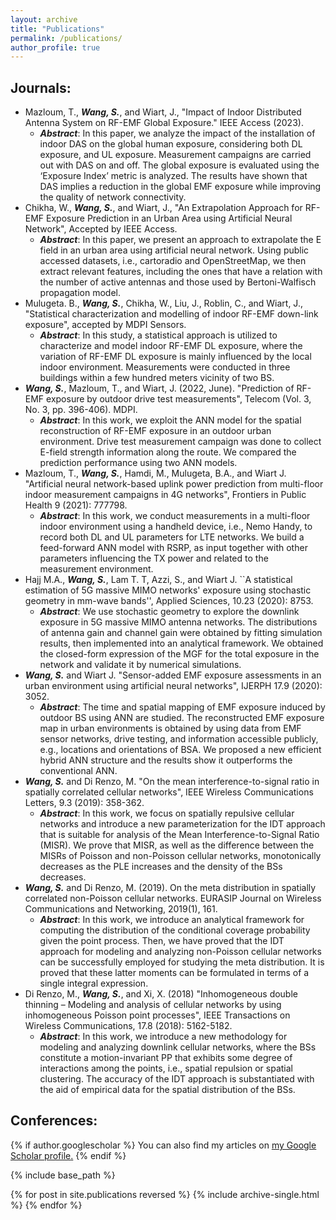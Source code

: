 ```yaml
---
layout: archive
title: "Publications"
permalink: /publications/
author_profile: true
---
```


<h2>Journals:</h2>

<ul>
  <li>Mazloum, T., <em><strong>Wang, S.</strong></em>, and Wiart, J., "Impact of Indoor Distributed Antenna System on RF-EMF Global Exposure." IEEE Access (2023).
    <ul><li><em><strong>Abstract</strong></em>: In this paper, we analyze the impact of the installation of indoor DAS on the global human exposure, considering both DL exposure, and UL exposure. Measurement campaigns are carried out with DAS on and off. The global exposure is evaluated using the ‘Exposure Index’ metric is analyzed. The results have shown that DAS implies a reduction in the global EMF exposure while improving the quality of network connectivity.</li></ul>
  </li>
  
  <newline>  
  <newline>
  <li>Chikha, W., <em><strong>Wang, S.</strong></em>, and Wiart, J., "An Extrapolation Approach for RF-EMF Exposure Prediction in an Urban Area using Artificial Neural Network", Accepted by IEEE Access.
    <ul><li><em><strong>Abstract</strong></em>: In this paper, we present an approach to extrapolate the E field in an urban area using artificial neural network. Using public accessed datasets, i.e., cartoradio and OpenStreetMap, we then extract relevant features, including the ones that have a relation with the number of active antennas and those used by Bertoni-Walfisch propagation model.</li></ul>
  </li>
  
  <newline>  
  <newline>
  <li>Mulugeta. B., <em><strong>Wang, S.</strong></em>, Chikha, W., Liu, J., Roblin, C., and Wiart, J., "Statistical characterization and modelling of indoor RF-EMF down-link exposure", accepted by MDPI Sensors.
    <ul><li><em><strong>Abstract</strong></em>: In this study, a statistical approach is utilized to characterize and model indoor RF-EMF DL exposure, where the variation of RF-EMF DL exposure is mainly influenced by the local indoor environment. Measurements were conducted in three buildings within a few hundred meters vicinity of two BS.</li></ul>
  </li>

  <newline>  
  <newline>
  <li><em><strong>Wang, S.</strong></em>, Mazloum, T., and Wiart, J. (2022, June). "Prediction of RF-EMF exposure by outdoor drive test measurements", Telecom (Vol. 3, No. 3, pp. 396-406). MDPI.
    <ul><li><em><strong>Abstract</strong></em>: In this work, we exploit the ANN model for the spatial reconstruction of RF-EMF exposure in an outdoor urban environment. Drive test measurement campaign was done to collect E-field strength information along the route. We compared the prediction performance using two ANN models.</li></ul>
  </li>

  <newline>  
  <newline>
  <li>Mazloum, T., <em><strong>Wang, S.</strong></em>, Hamdi, M., Mulugeta, B.A., and Wiart J. "Artificial neural network-based uplink power prediction from multi-floor indoor measurement campaigns in 4G networks", Frontiers in Public Health 9 (2021): 777798.
    <ul><li><em><strong>Abstract</strong></em>: In this work, we conduct measurements in a multi-floor indoor environment using a handheld device, i.e., Nemo Handy, to record both DL and UL parameters for LTE networks. We build a feed-forward ANN model with RSRP, as input together with other parameters influencing the TX power and related to the measurement environment.</li></ul>
  </li>

  <newline>  
  <newline>
  <li>Hajj M.A., <em><strong>Wang, S.</strong></em>, Lam T. T, Azzi, S., and Wiart J. ``A statistical estimation of 5G massive MIMO networks' exposure using stochastic geometry in mm-wave bands'', Applied Sciences, 10.23 (2020): 8753.
    <ul><li><em><strong>Abstract</strong></em>: We use stochastic geometry to explore the downlink exposure in 5G massive MIMO antenna networks. The distributions of antenna gain and channel gain were obtained by fitting simulation results, then implemented into an analytical framework. We obtained the closed-form expression of the MGF for the total exposure in the network and validate it by numerical simulations.
</li></ul>
  </li>

  <newline>  
  <newline>
  <li><em><strong>Wang, S.</strong></em> and Wiart J. "Sensor-added EMF exposure assessments in an urban environment using artificial neural networks", IJERPH 17.9 (2020): 3052.
    <ul><li><em><strong>Abstract</strong></em>: The time and spatial mapping of EMF exposure induced by outdoor BS using ANN are studied. The reconstructed EMF exposure map in urban environments is obtained by using data from EMF sensor networks, drive testing, and information accessible publicly, e.g., locations and orientations of BSA. We proposed a new efficient hybrid ANN structure and the results show it outperforms the conventional ANN.
</li></ul>
  </li>

  <newline>  
  <newline>
  <li><em><strong>Wang, S.</strong></em> and Di Renzo, M. "On the mean interference-to-signal ratio in spatially correlated cellular networks", IEEE Wireless Communications Letters, 9.3 (2019): 358-362. 
    <ul><li><em><strong>Abstract</strong></em>: In this work, we focus on spatially repulsive cellular networks and introduce a new parameterization for the IDT approach that is suitable for analysis of the Mean Interference-to-Signal Ratio (MISR). We prove that MISR, as well as the difference between the MISRs of Poisson and non-Poisson cellular networks, monotonically decreases as the PLE increases and the density of the BSs decreases.
</li></ul>
  </li>

  <newline>  
  <newline>
  <li><em><strong>Wang, S.</strong></em> and Di Renzo, M. (2019). On the meta distribution in spatially correlated non-Poisson cellular networks. EURASIP Journal on Wireless Communications and Networking, 2019(1), 161.
    <ul><li><em><strong>Abstract</strong></em>: In this work, we introduce an analytical framework for computing the distribution of the conditional coverage probability given the point process. Then, we have proved that the IDT approach for modeling and analyzing non-Poisson cellular networks can be successfully employed for studying the meta distribution. It is proved that these latter moments can be formulated in terms of a single integral expression. </li></ul>
  </li>

  <newline>  
  <newline>
  <li>Di Renzo, M., <em><strong>Wang, S.</strong></em>, and Xi, X. (2018) "Inhomogeneous double thinning – Modeling and analysis of cellular networks by using inhomogeneous Poisson point processes", IEEE Transactions on Wireless Communications, 17.8 (2018): 5162-5182.
    <ul><li><em><strong>Abstract</strong></em>: In this work, we introduce a new methodology for modeling and analyzing downlink cellular networks, where the BSs constitute a motion-invariant PP that exhibits some degree of interactions among the points, i.e., spatial repulsion or spatial clustering. The accuracy of the IDT approach is substantiated with the aid of empirical data for the spatial distribution of the BSs.
  </li></ul>
</ul>

<h2>Conferences:</h2>


{% if author.googlescholar %}
  You can also find my articles on <u><a href="{{author.googlescholar}}">my Google Scholar profile</a>.</u>
{% endif %}

{% include base_path %}

{% for post in site.publications reversed %}
  {% include archive-single.html %}
{% endfor %}
